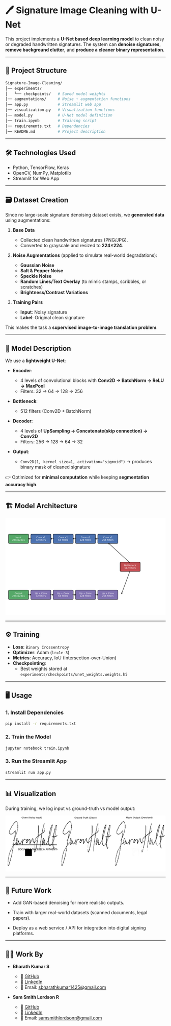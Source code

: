 # 🖊️ Signature Image Cleaning with U-Net  

This project implements a **U-Net based deep learning model** to clean noisy or degraded handwritten signatures. The system can **denoise signatures**, **remove background clutter**, and **produce a cleaner binary representation**.  

---

## 📂 Project Structure  

```bash
Signature-Image-Cleaning/
│── experiments/
│   └── checkpoints/   # Saved model weights
│── augmentations/     # Noise + augmentation functions
│── app.py             # Streamlit web app
│── visualization.py   # Visualization functions
│── model.py           # U-Net model definition
│── train.ipynb        # Training script
│── requirements.txt   # Dependencies
│── README.md          # Project description
```
---

## 🛠️ Technologies Used
- Python, TensorFlow, Keras  
- OpenCV, NumPy, Matplotlib  
- Streamlit for Web App

---

## 🗃️ Dataset Creation  

Since no large-scale signature denoising dataset exists, we **generated data** using augmentations:  

1. **Base Data**  
   - Collected clean handwritten signatures (PNG/JPG).  
   - Converted to grayscale and resized to **224×224**.  

2. **Noise Augmentations** (applied to simulate real-world degradations):  
   - **Gaussian Noise**  
   - **Salt & Pepper Noise**  
   - **Speckle Noise**  
   - **Random Lines/Text Overlay** (to mimic stamps, scribbles, or scratches)  
   - **Brightness/Contrast Variations**  

3. **Training Pairs**  
   - **Input**: Noisy signature  
   - **Label**: Original clean signature  

This makes the task a **supervised image-to-image translation problem**.  

---

## 🧠 Model Description  

We use a **lightweight U-Net**:  

- **Encoder**:  
  - 4 levels of convolutional blocks with **Conv2D → BatchNorm → ReLU → MaxPool**  
  - Filters: 32 → 64 → 128 → 256  

- **Bottleneck**:  
  - 512 filters (Conv2D + BatchNorm)  

- **Decoder**:  
  - 4 levels of **UpSampling → Concatenate(skip connection) → Conv2D**  
  - Filters: 256 → 128 → 64 → 32  

- **Output**:  
  - `Conv2D(1, kernel_size=1, activation="sigmoid")` → produces binary mask of cleaned signature  

👉 Optimized for **minimal computation** while keeping **segmentation accuracy high**.  

---

## 🏗️ Model Architecture

![U-Net Architecture](https://github.com/bharathS-web/Signature-Image-Cleaning/blob/main/docs/unet_architecture.png?raw=true)

---

## ⚙️ Training  

- **Loss**: `Binary Crossentropy`  
- **Optimizer**: Adam (`lr=1e-3`)  
- **Metrics**: Accuracy, IoU (Intersection-over-Union)  
- **Checkpointing**:  
  - Best weights stored at `experiments/checkpoints/unet_weights.weights.h5`  

---

## 🖥️ Usage  

### 1. Install Dependencies  
```bash
pip install -r requirements.txt
```

### 2. Train the Model

```bash
jupyter notebook train.ipynb
```

### 3. Run the Streamlit App
```bash
streamlit run app.py
```

---

## 📊 Visualization

During training, we log input vs ground-truth vs model output:

![Model Output](https://github.com/bharathS-web/Signature-Image-Cleaning/blob/main/docs/output.png?raw=True)

---


## 🚀 Future Work

- Add GAN-based denoising for more realistic outputs.

- Train with larger real-world datasets (scanned documents, legal papers).

- Deploy as a web service / API for integration into digital signing platforms.


---

## 👨‍💻 Work By 

- **Bharath Kumar S**  
  - 🔗 [GitHub](https://github.com/bharathS-web)  
  - 💼 [LinkedIn](https://www.linkedin.com/in/bharaths-web/)  
  - 📧 Email: sbharathkumar1425@gmail.com

- **Sam Smith Lordson R**  
  - 🔗 [GitHub](https://github.com/sam-smith-10)  
  - 💼 [LinkedIn](https://www.linkedin.com/in/sam-smith-lordson-r-5772bb292/)  
  - 📧 Email: samsmithlordsonr@gmail.com
